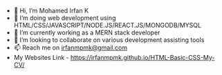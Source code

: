 - 👋 Hi, I’m Mohamed Irfan K
- 👀 I’m doing web development using HTML/CSS/JAVASCRIPT/NODE.JS/REACT.JS/MONGODB/MYSQL
- 🌱 I’m currently working as a MERN stack developer
- 💞️ I’m looking to collaborate on various development assisting tools
- 📫 Reach me on irfanmpmk@gmail.com
- My Websites Link - https://irfanmpmk.github.io/HTML-Basic-CSS-My-CV/
<!---
irfanmpmk/irfanmpmk is a ✨ special ✨ repository because its `README.md` (this file) appears on your GitHub profile.
You can click the Preview link to take a look at your changes.
--->
